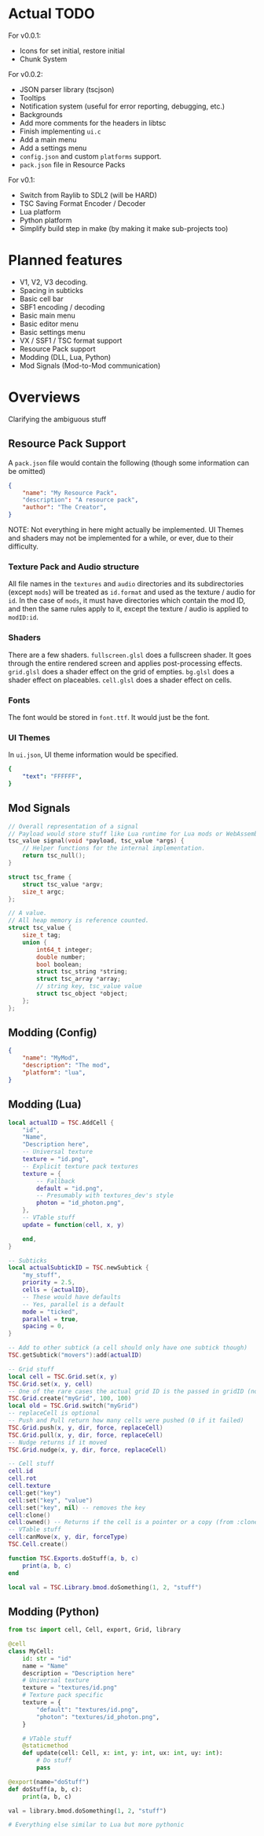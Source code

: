 # Actual TODO

For v0.0.1:
- Icons for set initial, restore initial
- Chunk System

For v0.0.2:
- JSON parser library (tscjson)
- Tooltips
- Notification system (useful for error reporting, debugging, etc.)
- Backgrounds
- Add more comments for the headers in libtsc
- Finish implementing `ui.c`
- Add a main menu
- Add a settings menu
- `config.json` and custom `platforms` support.
- `pack.json` file in Resource Packs

For v0.1:
- Switch from Raylib to SDL2 (will be HARD)
- TSC Saving Format Encoder / Decoder
- Lua platform
- Python platform
- Simplify build step in make (by making it make sub-projects too)

# Planned features

- V1, V2, V3 decoding.
- Spacing in subticks
- Basic cell bar
- SBF1 encoding / decoding
- Basic main menu
- Basic editor menu
- Basic settings menu
- VX / SSF1 / TSC format support
- Resource Pack support
- Modding (DLL, Lua, Python)
- Mod Signals (Mod-to-Mod communication)

# Overviews

Clarifying the ambiguous stuff

## Resource Pack Support

A `pack.json` file would contain the following (though some information can be omitted)
```json
{
    "name": "My Resource Pack".
    "description": "A resource pack",
    "author": "The Creator",
}
```

NOTE: Not everything in here might actually be implemented.
UI Themes and shaders may not be implemented for a while, or ever, due to their difficulty.

### Texture Pack and Audio structure

All file names in the `textures` and `audio` directories and its subdirectories (except `mods`)
will be treated as `id.format` and used as the texture / audio for `id`.
In the case of `mods`, it must have directories which contain the mod ID, and then the same rules apply to it,
except the texture / audio is applied to `modID:id`.

### Shaders

There are a few shaders.
`fullscreen.glsl` does a fullscreen shader. It goes through the entire rendered screen and applies post-processing effects.
`grid.glsl` does a shader effect on the grid of empties.
`bg.glsl` does a shader effect on placeables.
`cell.glsl` does a shader effect on cells.

### Fonts

The font would be stored in `font.ttf`.
It would just be the font.

### UI Themes

In `ui.json`, UI theme information would be specified.

```yaml
{
    "text": "FFFFFF",
}
```

## Mod Signals

```c
// Overall representation of a signal
// Payload would store stuff like Lua runtime for Lua mods or WebAssembly information for WebAssembly mods.
tsc_value signal(void *payload, tsc_value *args) {
    // Helper functions for the internal implementation.
    return tsc_null();
}

struct tsc_frame {
    struct tsc_value *argv;
    size_t argc;
};

// A value.
// All heap memory is reference counted.
struct tsc_value {
    size_t tag;
    union {
        int64_t integer;
        double number;
        bool boolean;
        struct tsc_string *string;
        struct tsc_array *array;
        // string key, tsc_value value
        struct tsc_object *object;
    };
};
```

## Modding (Config)

```json
{
    "name": "MyMod",
    "description": "The mod",
    "platform": "lua",
}
```

## Modding (Lua)

```lua
local actualID = TSC.AddCell {
    "id",
    "Name",
    "Description here",
    -- Universal texture
    texture = "id.png",
    -- Explicit texture pack textures
    texture = {
        -- Fallback
        default = "id.png",
        -- Presumably with textures_dev's style
        photon = "id_photon.png",
    },
    -- VTable stuff
    update = function(cell, x, y)

    end,
}

-- Subticks
local actualSubtickID = TSC.newSubtick {
    "my_stuff",
    priority = 2.5,
    cells = {actualID},
    -- These would have defaults
    -- Yes, parallel is a default
    mode = "ticked",
    parallel = true,
    spacing = 0,
}

-- Add to other subtick (a cell should only have one subtick though)
TSC.getSubtick("movers"):add(actualID)

-- Grid stuff
local cell = TSC.Grid.set(x, y)
TSC.Grid.set(x, y, cell)
-- One of the rare cases the actual grid ID is the passed in gridID (not prefixed)
TSC.Grid.create("myGrid", 100, 100)
local old = TSC.Grid.switch("myGrid")
-- replaceCell is optional
-- Push and Pull return how many cells were pushed (0 if it failed)
TSC.Grid.push(x, y, dir, force, replaceCell)
TSC.Grid.pull(x, y, dir, force, replaceCell)
-- Nudge returns if it moved
TSC.Grid.nudge(x, y, dir, force, replaceCell)

-- Cell stuff
cell.id
cell.rot
cell.texture
cell:get("key")
cell:set("key", "value")
cell:set("key", nil) -- removes the key
cell:clone()
cell:owned() -- Returns if the cell is a pointer or a copy (from :clone())
-- VTable stuff
cell:canMove(x, y, dir, forceType)
TSC.Cell.create()

function TSC.Exports.doStuff(a, b, c)
    print(a, b, c)
end

local val = TSC.Library.bmod.doSomething(1, 2, "stuff")
```

## Modding (Python)

```py
from tsc import cell, Cell, export, Grid, library

@cell
class MyCell:
    id: str = "id"
    name = "Name"
    description = "Description here"
    # Universal texture
    texture = "textures/id.png"
    # Texture pack specific
    texture = {
        "default": "textures/id.png",
        "photon": "textures/id_photon.png",
    }

    # VTable stuff
    @staticmethod
    def update(cell: Cell, x: int, y: int, ux: int, uy: int):
        # Do stuff
        pass

@export(name="doStuff")
def doStuff(a, b, c):
    print(a, b, c)

val = library.bmod.doSomething(1, 2, "stuff")

# Everything else similar to Lua but more pythonic
```

